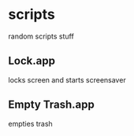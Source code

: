 # scripts
random scripts stuff

## Lock.app
locks screen and starts screensaver

## Empty Trash.app
empties trash
